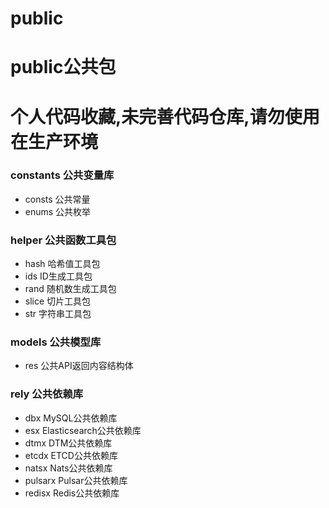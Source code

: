 

# public

# public公共包
# 个人代码收藏,未完善代码仓库,请勿使用在生产环境
### constants 公共变量库
  - consts 公共常量
  - enums 公共枚举

### helper 公共函数工具包
  - hash 哈希值工具包
  - ids ID生成工具包
  - rand 随机数生成工具包
  - slice 切片工具包
  - str 字符串工具包

### models 公共模型库
  - res 公共API返回内容结构体

### rely 公共依赖库
  - dbx MySQL公共依赖库
  - esx Elasticsearch公共依赖库
  - dtmx DTM公共依赖库
  - etcdx ETCD公共依赖库
  - natsx Nats公共依赖库
  - pulsarx Pulsar公共依赖库
  - redisx Redis公共依赖库
